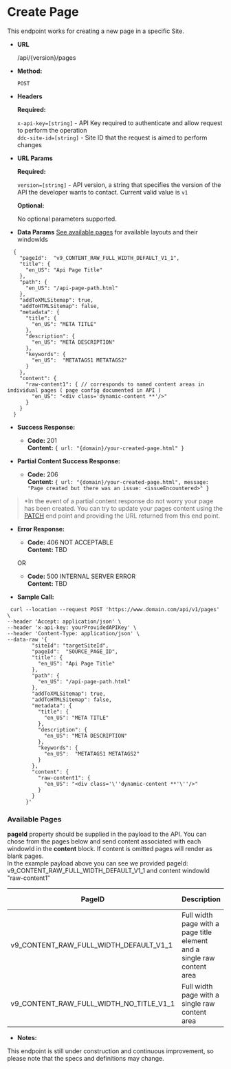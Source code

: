 # Create Page

  This endpoint works for creating a new page in a specific Site.

* **URL**

  /api/{version}/pages

* **Method:**
  
  `POST`
  
*  **Headers**

   **Required:**
 
   `x-api-key=[string]` - API Key required to authenticate and allow request to perform the operation </br>
   `ddc-site-id=[string]` - Site ID that the request is aimed to perform changes

*  **URL Params**

   **Required:**
 
   `version=[string]` - API version, a string that specifies the version of the API the developer wants to contact. Current valid value is `v1`

   **Optional:**
 
   No optional parameters supported.

* **Data Params**
[See available pages](#available-pages) for available layouts and their windowIds
```
  {
    "pageId":  "v9_CONTENT_RAW_FULL_WIDTH_DEFAULT_V1_1", 
    "title": {
      "en_US": "Api Page Title" 
    },
    "path": {
      "en_US": "/api-page-path.html" 
    },
    "addToXMLSitemap": true,
    "addToHTMLSitemap": false,
    "metadata": {
      "title": {
        "en_US": "META TITLE"
      },
      "description": {
        "en_US": "META DESCRIPTION"
      },
      "keywords": {
        "en_US":  "METATAGS1 METATAGS2"
      }
    },
    "content": {
      "raw-content1": { // corresponds to named content areas in individual pages ( page config documented in API )
        "en_US": "<div class='dynamic-content **'/>"
      }
    }
  }
```
* **Success Response:**

  * **Code:** 201 <br />
    **Content:** `{ url: "{domain}/your-created-page.html" }`
 
* **Partial Content Success Response:**
  * **Code:** 206 <br />
    **Content:** `{ url: "{domain}/your-created-page.html", message: "Page created but there was an issue: <issueEncountered>" }`
> *In the event of a partial content response do not worry your page has been created. You can try to update your pages content using the [PATCH](./update.md) end point and providing the URL returned from this end point. 
 
* **Error Response:**

  * **Code:** 406 NOT ACCEPTABLE <br />
    **Content:** TBD

  OR

  * **Code:** 500 INTERNAL SERVER ERROR <br />
    **Content:** TBD

* **Sample Call:**
```
 curl --location --request POST 'https://www.domain.com/api/v1/pages' \
--header 'Accept: application/json' \
--header 'x-api-key: yourProvidedAPIKey' \
--header 'Content-Type: application/json' \
--data-raw '{
        "siteId": "targetSiteId",
        "pageId":  "SOURCE_PAGE_ID", 
        "title": {
          "en_US": "Api Page Title"
        },
        "path": {
          "en_US": "/api-page-path.html"
        },
        "addToXMLSitemap": true,
        "addToHTMLSitemap": false,
        "metadata": {
          "title": {
            "en_US": "META TITLE"
          },
          "description": {
            "en_US": "META DESCRIPTION"
          },
          "keywords": {
            "en_US":  "METATAGS1 METATAGS2"
          }
        },
        "content": {
          "raw-content1": {
            "en_US": "<div class='\''dynamic-content **'\''/>"
          }
        }
      }'
```

### Available Pages
**pageId** property should be supplied in the payload to the API. You can chose from the pages below and send content associated with each windowId in the **content** block. If content is omitted pages will render as blank pages. <br/> In the example payload above you can see we provided pageId: v9_CONTENT_RAW_FULL_WIDTH_DEFAULT_V1_1 and content windowId "raw-content1" 
 
| PageID | Description | Content WindowIds |
| ----- | ----- | ----- |
| v9_CONTENT_RAW_FULL_WIDTH_DEFAULT_V1_1 | Full width page with a page title element and a single raw content area | "raw-content1" |
| v9_CONTENT_RAW_FULL_WIDTH_NO_TITLE_V1_1 | Full width page with a single raw content area | "raw-content1" |


* **Notes:**

 This endpoint is still under construction and continuous improvement, so please note that the specs and definitions may change.

